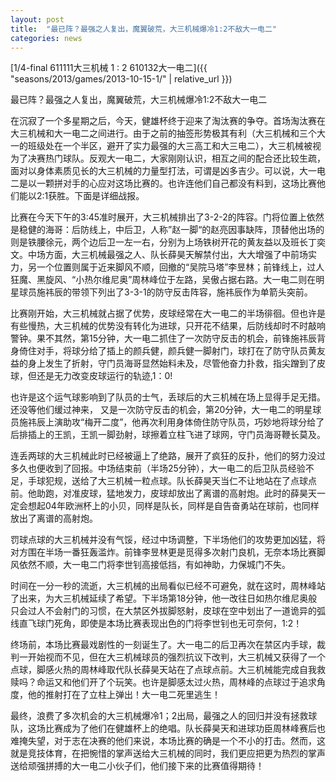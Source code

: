 ```yaml
---
layout: post
title:  "最已阵？最强之人复出，魔翼破荒，大三机械爆冷1:2不敌大一电二"
categories: news
---
```


[1/4-final 611111大三机械  1 : 2  610132大一电二]({{ "seasons/2013/games/2013-10-15-1/" | relative_url }})

最已阵？最强之人复出，魔翼破荒，大三机械爆冷1:2不敌大一电二

在沉寂了一个多星期之后，今天，健雄杯终于迎来了淘汰赛的争夺。首场淘汰赛在大三机械和大一电二之间进行。由于之前的抽签形势极其有利（大三机械和三个大一的班级处在一个半区，避开了实力最强的大三高工和大三电二），大三机械被视为了决赛热门球队。反观大一电二，大家刚刚认识，相互之间的配合还比较生疏，面对以身体素质见长的大三机械的力量型打法，可谓是凶多吉少。可以说，大一电二是以一颗拼对手的心应对这场比赛的。也许连他们自己都没有料到，这场比赛他们能以2:1获胜。下面是详细战报。

比赛在今天下午的3:45准时展开，大三机械排出了3-2-2的阵容。门将位置上依然是稳健的海哥：后防线上，中后卫，人称”赵一脚“的赵亮因事缺阵，顶替他出场的则是铁腰徐元，两个边后卫一左一右，分别为上场铁树开花的黄友益以及班长丁奕文。中场方面，大三机械最强之人、队长薛昊天解禁付出，大大增强了中前场实力，另一个位置则属于近来脚风不顺，回撤的“吴院马塔”李昱林；前锋线上，过人狂魔、黑旋风、“小热尔维尼奥”周林峰位于左路，吴傲占据右路。大一电二则在明星球员施祎辰的带领下列出了3-3-1的防守反击阵容，施祎辰作为单箭头突前。

比赛刚开始，大三机械就占据了优势，皮球经常在大一电二的半场徘徊。但也许是有些慢热，大三机械的优势没有转化为进球，只开花不结果，后防线却时不时敲响警钟。果不其然，第15分钟，大一电二抓住了一次防守反击的机会，前锋施祎辰背身倚住对手，将球分给了插上的颜兵健，颜兵健一脚射门，球打在了防守队员黄友益的身上发生了折射，守门员海哥显然始料未及，尽管他奋力扑救，指尖蹭到了皮球，但还是无力改变皮球运行的轨迹,1：0!

也许是这个运气球影响到了队员的士气，丢球后的大三机械在场上显得手足无措。还没等他们缓过神来， 又是一次防守反击的机会，第20分钟，大一电二的明星球员施祎辰上演助攻“梅开二度”，他再次利用身体倚住防守队员，巧妙地将球分给了后排插上的王凯，王凯一脚劲射，球擦着立柱飞进了球网，守门员海哥鞭长莫及。

连丢两球的大三机械此时已经被逼上了绝路，展开了疯狂的反扑，他们的努力没过多久也便收到了回报。中场结束前（半场25分钟），大一电二的后卫队员经验不足，手球犯规，送给了大三机械一粒点球。队长薛昊天当仁不让地站在了点球点前。他助跑，对准皮球，猛地发力，皮球却放出了离谱的高射炮。此时的薛昊天一定会想起04年欧洲杯上的小贝，同样是队长，同样是自告奋勇站在球前，也同样放出了离谱的高射炮。

罚球点球的大三机械并没有气馁，经过中场调整，下半场他们的攻势更加凶猛，将对方围在半场一番狂轰滥炸。前锋李昱林更是觅得多次射门良机，无奈本场比赛脚风依然不顺，大一电二门将李世钊高接低挡，有如神助，力保城门不失。

时间在一分一秒的流逝，大三机械的出局看似已经不可避免，就在这时，周林峰站了出来，为大三机械延续了希望。下半场第18分钟，他一改往日如热尔维尼奥般只会过人不会射门的习惯，在大禁区外拔脚怒射，皮球在空中划出了一道诡异的弧线直飞球门死角，即使是本场比赛表现出色的门将李世钊也无可奈何，1:2！

终场前，本场比赛最戏剧性的一刻诞生了。大一电二的后卫再次在禁区内手球，裁判一开始视而不见，但在大三机械球员的强烈抗议下改判，大三机械又获得了一个点球，脚感火热的周林峰取代队长薛昊天站在了点球点前。大三机械能完成自我救赎吗？命运又和他们开了个玩笑。也许是脚感太过火热，周林峰的点球过于追求角度，他的推射打在了立柱上弹出！大一电二死里逃生！

最终，浪费了多次机会的大三机械爆冷1；2出局，最强之人的回归并没有拯救球队，这场比赛成为了他们在健雄杯上的绝唱。队长薛昊天和进球功臣周林峰赛后也难掩失望，对于志在决赛的他们来说，本场比赛的确是一个不小的打击。然而，这就是竞技体育，在把惋惜的掌声送给大三机械的同时，我们更应把更为热烈的掌声送给顽强拼搏的大一电二小伙子们，他们接下来的比赛值得期待！